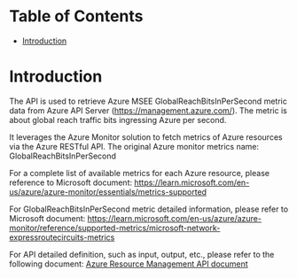 # Table of Contents
- [Introduction](#introduction)


# Introduction <a name="introduction"></a>
The API is used to retrieve Azure MSEE GlobalReachBitsInPerSecond metric data from Azure API Server (https://management.azure.com/). The metric is about global reach traffic bits ingressing Azure per second.



It leverages the Azure Monitor solution to fetch metrics of Azure resources via the Azure RESTful API. The original Azure monitor metrics name: GlobalReachBitsInPerSecond



For a complete list of available metrics for each Azure resource, please reference to Microsoft document: https://learn.microsoft.com/en-us/azure/azure-monitor/essentials/metrics-supported

For GlobalReachBitsInPerSecond metric detailed information, please refer to Microsoft document: https://learn.microsoft.com/en-us/azure/azure-monitor/reference/supported-metrics/microsoft-network-expressroutecircuits-metrics

For API detailed definition, such as input, output, etc., please refer to the following document:
[Azure Resource Management API document](https://learn.microsoft.com/en-us/rest/api/monitor/metrics/list?view=rest-monitor-2023-10-01&tabs=HTTP)